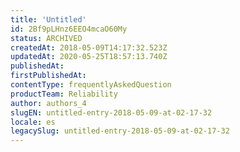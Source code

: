 ```yaml
---
title: 'Untitled'
id: 2Bf9pLHnz6EEO4mcaO60My
status: ARCHIVED
createdAt: 2018-05-09T14:17:32.523Z
updatedAt: 2020-05-25T18:57:13.740Z
publishedAt: 
firstPublishedAt: 
contentType: frequentlyAskedQuestion
productTeam: Reliability
author: authors_4
slugEN: untitled-entry-2018-05-09-at-02-17-32
locale: es
legacySlug: untitled-entry-2018-05-09-at-02-17-32
---
```



